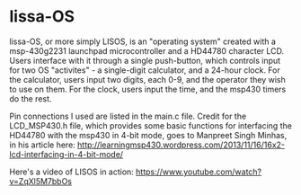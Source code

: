 lissa-OS
========

lissa-OS, or more simply LISOS, is an "operating system" created with a
msp-430g2231 launchpad microcontroller and a HD44780 character LCD. Users interface 
with it through a single push-button, which controls input for two OS "activites" -
a single-digit calculator, and a 24-hour clock. For the calculator, users input 
two digits, each 0-9, and the operator they wish to use on them. For the clock, 
users input the time, and the msp430 timers do the rest. 

Pin connections I used are listed in the main.c file. Credit for the LCD_MSP430.h file, which provides
some basic functions for interfacing the HD44780 with the msp430 in 4-bit mode,
goes to Manpreet Singh Minhas, in his article here:
http://learningmsp430.wordpress.com/2013/11/16/16x2-lcd-interfacing-in-4-bit-mode/

Here's a video of LISOS in action: https://www.youtube.com/watch?v=ZqXl5M7bbOs

